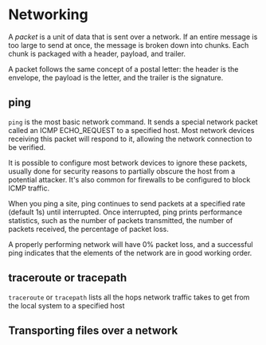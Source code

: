# Networking

A *packet* is a unit of data that is sent over a network. If an entire message is too large to send at once, the message is broken down into chunks. Each chunk is packaged with a header, payload, and trailer. 

A packet follows the same concept of a postal letter: the header is the envelope, the payload is the letter, and the trailer is the signature. 

## ping 

`ping` is the most basic network command. It sends a special network packet called an ICMP ECHO_REQUEST to a specified host. Most network devices receiving this packet will respond to it, allowing the network connection to be verified.

It is possible to configure most betwork devices to ignore these packets, usually done for security reasons to partially obscure the host from a potential attacker. It's also common for firewalls to be configured to block ICMP traffic.

When you ping a site, ping continues to send packets at a specified rate (default 1s) until interrupted. Once interrupted, ping prints performance statistics, such as the number of packets transmitted, the number of packets received, the percentage of packet loss. 

A properly performing network will have 0% packet loss, and a successful ping indicates that the elements of the network are in good working order.

## traceroute or tracepath

`traceroute` or `tracepath` lists all the hops network traffic takes to get from the local system to a specified host

## Transporting files over a network

